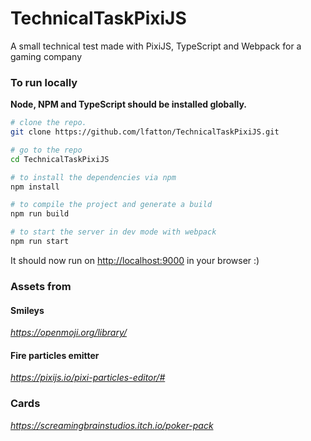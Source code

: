 # TechnicalTaskPixiJS
A small technical test made with PixiJS, TypeScript and Webpack for a gaming company

### To run locally
**Node, NPM and TypeScript should be installed globally.**

```bash
# clone the repo.
git clone https://github.com/lfatton/TechnicalTaskPixiJS.git

# go to the repo
cd TechnicalTaskPixiJS 

# to install the dependencies via npm
npm install

# to compile the project and generate a build
npm run build

# to start the server in dev mode with webpack 
npm run start
```
It should now run on [http://localhost:9000](http://localhost:9000) in your browser :)

### Assets from

#### Smileys
*https://openmoji.org/library/*

#### Fire particles emitter
*https://pixijs.io/pixi-particles-editor/#*

### Cards
*https://screamingbrainstudios.itch.io/poker-pack*